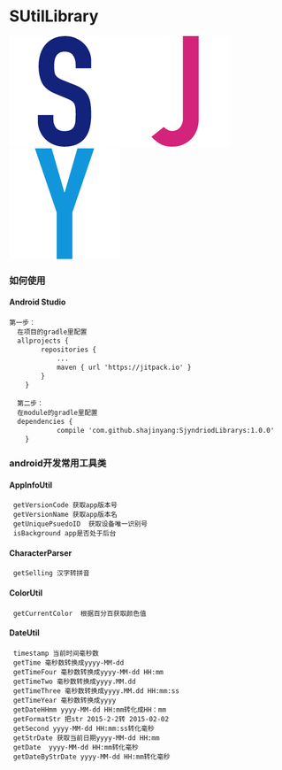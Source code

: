 # SUtilLibrary
![](s.png)![](j.png)![](y.png)

### 如何使用

#### Android Studio
    第一步：
      在项目的gradle里配置
      allprojects {
      		repositories {
      			...
      			maven { url 'https://jitpack.io' }
      		}
      	}

      第二步：
      在module的gradle里配置
      dependencies {
      	        compile 'com.github.shajinyang:SjyndriodLibrarys:1.0.0'
      	}

### android开发常用工具类
#### AppInfoUtil
     getVersionCode 获取app版本号
     getVersionName 获取app版本名
     getUniquePsuedoID  获取设备唯一识别号
     isBackground app是否处于后台

#### CharacterParser
     getSelling 汉字转拼音

#### ColorUtil
     getCurrentColor  根据百分百获取颜色值

#### DateUtil
     timestamp 当前时间毫秒数
     getTime 毫秒数转换成yyyy-MM-dd
     getTimeFour 毫秒数转换成yyyy-MM-dd HH:mm
     getTimeTwo 毫秒数转换成yyyy.MM.dd
     getTimeThree 毫秒数转换成yyyy.MM.dd HH:mm:ss
     getTimeYear 毫秒数转换成yyyy
     getDateHHmm yyyy-MM-dd HH:mm转化成HH：mm
     getFormatStr 把str 2015-2-2转 2015-02-02
     getSecond yyyy-MM-dd HH:mm:ss转化毫秒
     getStrDate 获取当前日期yyyy-MM-dd HH:mm
     getDate  yyyy-MM-dd HH:mm转化毫秒
     getDateByStrDate yyyy-MM-dd HH:mm转化毫秒


